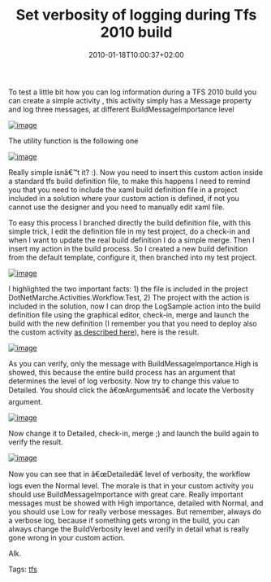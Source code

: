 ﻿---
title: "Set verbosity of logging during Tfs 2010 build"
description: ""
date: 2010-01-18T10:00:37+02:00
draft: false
tags: [TFS Build,workflow]
categories: [Team Foundation Server]
---
To test a little bit how you can log information during a TFS 2010 build you can create a simple activity , this activity simply has a Message property and log three messages, at different BuildMessageImportance level

[![image](http://www.codewrecks.com/blog/wp-content/uploads/2010/01/image_thumb16.png "image")](http://www.codewrecks.com/blog/wp-content/uploads/2010/01/image16.png)

The utility function is the following one

[![image](http://www.codewrecks.com/blog/wp-content/uploads/2010/01/image_thumb17.png "image")](http://www.codewrecks.com/blog/wp-content/uploads/2010/01/image17.png)

Really simple isnâ€™t it? :). Now you need to insert this custom action inside a standard tfs build definition file, to make this happens I need to remind you that you need to include the xaml build definition file in a project included in a solution where your custom action is defined, if not you cannot use the designer and you need to manually edit xaml file.

To easy this process I branched directly the build definition file, with this simple trick, I edit the definition file in my test project, do a check-in and when I want to update the real build definition I do a simple merge. Then I insert my action in the build process. So I created a new build definition from the default template, configure it, then branched into my test project.

[![image](http://www.codewrecks.com/blog/wp-content/uploads/2010/01/image_thumb18.png "image")](http://www.codewrecks.com/blog/wp-content/uploads/2010/01/image18.png)

I highlighted the two important facts: 1) the file is included in the project DotNetMarche.Activities.Workflow.Test, 2) The project with the action is included in the solution, now I can drop the LogSample action into the build definition file using the graphical editor, check-in, merge and launch the build with the new definition (I remember you that you need to deploy also the custom activity [as described here](http://www.codewrecks.com/blog/index.php/2009/12/07/custom-activities-in-tfs2010/)), here is the result.

[![image](http://www.codewrecks.com/blog/wp-content/uploads/2010/01/image_thumb19.png "image")](http://www.codewrecks.com/blog/wp-content/uploads/2010/01/image19.png)

As you can verify, only the message with BuildMessageImportance.High is showed, this because the entire build process has an argument that determines the level of log verbosity. Now try to change this value to Detailed. You should click the â€œArgumentsâ€ and locate the Verbosity argument.

[![image](http://www.codewrecks.com/blog/wp-content/uploads/2010/01/image_thumb20.png "image")](http://www.codewrecks.com/blog/wp-content/uploads/2010/01/image20.png)

Now change it to Detailed, check-in, merge ;) and launch the build again to verify the result.

[![image](http://www.codewrecks.com/blog/wp-content/uploads/2010/01/image_thumb21.png "image")](http://www.codewrecks.com/blog/wp-content/uploads/2010/01/image21.png)

Now you can see that in â€œDetailedâ€ level of verbosity, the workflow logs even the Normal level. The morale is that in your custom activity you should use BuildMessageImportance with great care. Really important messages must be showed with High importance, detailed with Normal, and you should use Low for really verbose messages. But remember, always do a verbose log, because if something gets wrong in the build, you can always change the BuildVerbosity level and verify in detail what is really gone wrong in your custom action.

Alk.

Tags: [tfs](http://technorati.com/tag/tfs)

